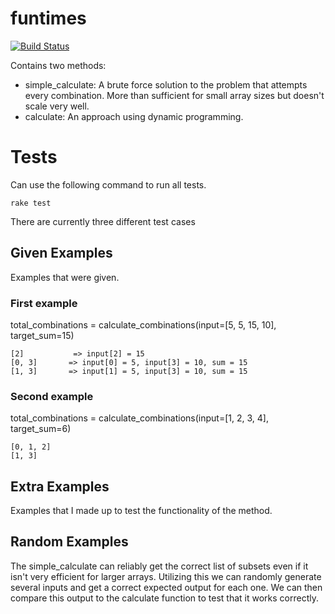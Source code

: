 funtimes
========
[![Build Status](https://travis-ci.org/cabooseli/funtimes.svg?branch=master)](https://travis-ci.org/cabooseli/funtimes)  


Contains two methods:
* simple_calculate: A brute force solution to the problem that attempts every combination. More than sufficient for small array sizes but doesn't scale very well.
* calculate: An approach using dynamic programming.

# Tests
Can use the following command to run all tests.
```
rake test
```
There are currently three different test cases
## Given Examples
Examples that were given.
### First example
total_combinations = calculate_combinations(input=[5, 5, 15, 10], target_sum=15)
```
[2]           => input[2] = 15
[0, 3]       => input[0] = 5, input[3] = 10, sum = 15
[1, 3]       => input[1] = 5, input[3] = 10, sum = 15
```
### Second example
total_combinations = calculate_combinations(input=[1, 2, 3, 4], target_sum=6)
```
[0, 1, 2]
[1, 3]
```
## Extra Examples
Examples that I made up to test the functionality of the method.
## Random Examples
The simple_calculate can reliably get the correct list of subsets even if it isn't very efficient for larger arrays. Utilizing this we can randomly generate several inputs and get a correct expected output for each one. We can then compare this output to the calculate function to test that it works correctly.